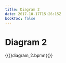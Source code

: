 ```yaml
---
title: Diagram 2
date: 2017-10-17T15:26:15Z
bookToc: false
---
```


# Diagram 2

{{<bpmnviewer>}}diagram_2.bpmn{{</bpmnviewer>}}